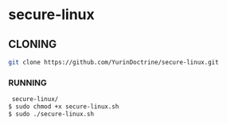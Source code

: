 # secure-linux

## CLONING

```sh
git clone https://github.com/YurinDoctrine/secure-linux.git
```

### RUNNING

```sh
 secure-linux/
$ sudo chmod +x secure-linux.sh
$ sudo ./secure-linux.sh
```
